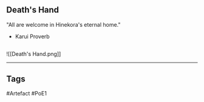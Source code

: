 ## Death's Hand
"All are welcome in Hinekora's eternal home."
- Karui Proverb
##
![[Death's Hand.png]]

---
## Tags
#Artefact
#PoE1